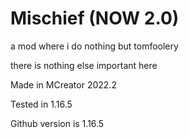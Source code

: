 # Mischief (NOW 2.0)
a mod where i do nothing but tomfoolery

there is nothing else important here

Made in MCreator 2022.2

Tested in 1.16.5

Github version is 1.16.5
